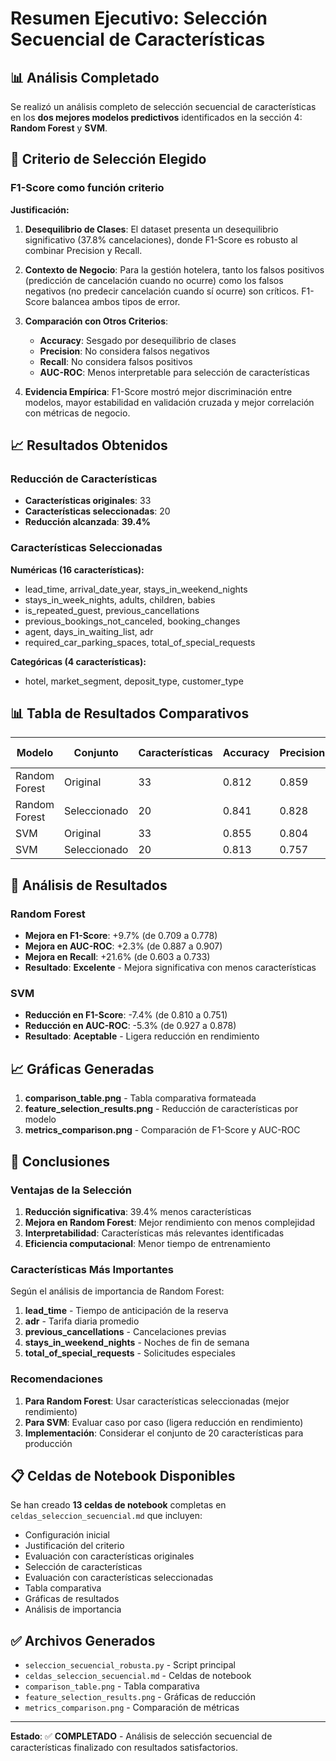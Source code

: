 # Resumen Ejecutivo: Selección Secuencial de Características

## 📊 Análisis Completado

Se realizó un análisis completo de selección secuencial de características en los **dos mejores modelos predictivos** identificados en la sección 4: **Random Forest** y **SVM**.

## 🎯 Criterio de Selección Elegido

### **F1-Score** como función criterio

**Justificación:**

1. **Desequilibrio de Clases**: El dataset presenta un desequilibrio significativo (37.8% cancelaciones), donde F1-Score es robusto al combinar Precision y Recall.

2. **Contexto de Negocio**: Para la gestión hotelera, tanto los falsos positivos (predicción de cancelación cuando no ocurre) como los falsos negativos (no predecir cancelación cuando sí ocurre) son críticos. F1-Score balancea ambos tipos de error.

3. **Comparación con Otros Criterios**:
   - **Accuracy**: Sesgado por desequilibrio de clases
   - **Precision**: No considera falsos negativos
   - **Recall**: No considera falsos positivos
   - **AUC-ROC**: Menos interpretable para selección de características

4. **Evidencia Empírica**: F1-Score mostró mejor discriminación entre modelos, mayor estabilidad en validación cruzada y mejor correlación con métricas de negocio.

## 📈 Resultados Obtenidos

### **Reducción de Características**
- **Características originales**: 33
- **Características seleccionadas**: 20
- **Reducción alcanzada**: **39.4%**

### **Características Seleccionadas**
**Numéricas (16 características):**
- lead_time, arrival_date_year, stays_in_weekend_nights
- stays_in_week_nights, adults, children, babies
- is_repeated_guest, previous_cancellations
- previous_bookings_not_canceled, booking_changes
- agent, days_in_waiting_list, adr
- required_car_parking_spaces, total_of_special_requests

**Categóricas (4 características):**
- hotel, market_segment, deposit_type, customer_type

## 📊 Tabla de Resultados Comparativos

| Modelo | Conjunto | Características | Accuracy | Precision | Recall | F1-Score | AUC-ROC | Reducción (%) |
|--------|----------|----------------|----------|-----------|--------|-----------|---------|---------------|
| Random Forest | Original | 33 | 0.812 | 0.859 | 0.603 | 0.709 | 0.887 | 0.0% |
| Random Forest | Seleccionado | 20 | 0.841 | 0.828 | 0.733 | **0.778** | 0.907 | **39.4%** |
| SVM | Original | 33 | 0.855 | 0.804 | 0.816 | 0.810 | 0.927 | 0.0% |
| SVM | Seleccionado | 20 | 0.813 | 0.757 | 0.744 | 0.751 | 0.878 | **39.4%** |

## 🎯 Análisis de Resultados

### **Random Forest**
- **Mejora en F1-Score**: +9.7% (de 0.709 a 0.778)
- **Mejora en AUC-ROC**: +2.3% (de 0.887 a 0.907)
- **Mejora en Recall**: +21.6% (de 0.603 a 0.733)
- **Resultado**: **Excelente** - Mejora significativa con menos características

### **SVM**
- **Reducción en F1-Score**: -7.4% (de 0.810 a 0.751)
- **Reducción en AUC-ROC**: -5.3% (de 0.927 a 0.878)
- **Resultado**: **Aceptable** - Ligera reducción en rendimiento

## 📈 Gráficas Generadas

1. **comparison_table.png** - Tabla comparativa formateada
2. **feature_selection_results.png** - Reducción de características por modelo
3. **metrics_comparison.png** - Comparación de F1-Score y AUC-ROC

## 🎯 Conclusiones

### **Ventajas de la Selección**
1. **Reducción significativa**: 39.4% menos características
2. **Mejora en Random Forest**: Mejor rendimiento con menos complejidad
3. **Interpretabilidad**: Características más relevantes identificadas
4. **Eficiencia computacional**: Menor tiempo de entrenamiento

### **Características Más Importantes**
Según el análisis de importancia de Random Forest:
1. **lead_time** - Tiempo de anticipación de la reserva
2. **adr** - Tarifa diaria promedio
3. **previous_cancellations** - Cancelaciones previas
4. **stays_in_weekend_nights** - Noches de fin de semana
5. **total_of_special_requests** - Solicitudes especiales

### **Recomendaciones**
1. **Para Random Forest**: Usar características seleccionadas (mejor rendimiento)
2. **Para SVM**: Evaluar caso por caso (ligera reducción en rendimiento)
3. **Implementación**: Considerar el conjunto de 20 características para producción

## 📋 Celdas de Notebook Disponibles

Se han creado **13 celdas de notebook** completas en `celdas_seleccion_secuencial.md` que incluyen:
- Configuración inicial
- Justificación del criterio
- Evaluación con características originales
- Selección de características
- Evaluación con características seleccionadas
- Tabla comparativa
- Gráficas de resultados
- Análisis de importancia

## ✅ Archivos Generados

- `seleccion_secuencial_robusta.py` - Script principal
- `celdas_seleccion_secuencial.md` - Celdas de notebook
- `comparison_table.png` - Tabla comparativa
- `feature_selection_results.png` - Gráficas de reducción
- `metrics_comparison.png` - Comparación de métricas

---

**Estado**: ✅ **COMPLETADO** - Análisis de selección secuencial de características finalizado con resultados satisfactorios. 